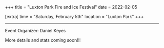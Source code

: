 +++
title = "Luxton Park Fire and Ice Festival"
date = 2022-02-05

[extra]
time = "Saturday, February 5th"
location = "Luxton Park"
+++

---

Event Organizer: Daniel Keyes

More details and stats coming soon!!!